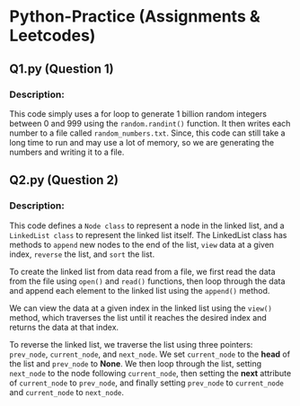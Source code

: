# Python-Practice (Assignments & Leetcodes)

## Q1.py (Question 1)
### Description:
This code simply uses a for loop to generate 1 billion random integers between 0 and 999 using the `random.randint()` function. It then writes each number to a file called `random_numbers.txt`.
Since, this code can still take a long time to run and may use a lot of memory, so we are generating the numbers and writing it to a file.

## Q2.py (Question 2)
### Description:
This code defines a `Node class` to represent a node in the linked list, and a `LinkedList class` to represent the linked list itself. The LinkedList class has methods to `append` new nodes to the end of the list, `view` data at a given index, `reverse` the list, and `sort` the list.

To create the linked list from data read from a file, we first read the data from the file using `open()` and `read()` functions, then loop through the data and append each element to the linked list using the `append()` method.

We can view the data at a given index in the linked list using the `view()` method, which traverses the list until it reaches the desired index and returns the data at that index.

To reverse the linked list, we traverse the list using three pointers: `prev_node`, `current_node`, and `next_node`. We set `current_node` to the __head__ of the list and `prev_node` to __None__. We then loop through the list, setting `next_node` to the node following `current_node`, then setting the __next__ attribute of `current_node` to `prev_node`, and finally setting `prev_node` to `current_node` and `current_node` to `next_node`.
